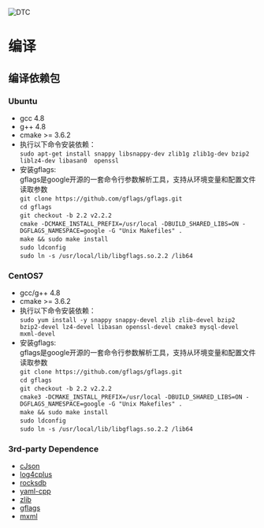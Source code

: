 ![DTC](http://dtc.jd.com/images/dtc_logo.png)
# 编译
## 编译依赖包
### Ubuntu
* gcc 4.8
* g++ 4.8
* cmake >= 3.6.2
* 执行以下命令安装依赖：<br />
    `sudo apt-get install snappy libsnappy-dev zlib1g zlib1g-dev bzip2 liblz4-dev libasan0  openssl`<br />
* 安装gflags:<br />
    gflags是google开源的一套命令行参数解析工具，支持从环境变量和配置文件读取参数<br />
    `git clone https://github.com/gflags/gflags.git`<br />
    `cd gflags`<br />
    `git checkout -b 2.2 v2.2.2`<br />
    `cmake -DCMAKE_INSTALL_PREFIX=/usr/local -DBUILD_SHARED_LIBS=ON -DGFLAGS_NAMESPACE=google -G "Unix Makefiles" .`<br />
    `make && sudo make install`<br />
    `sudo ldconfig  `<br />
    `sudo ln -s /usr/local/lib/libgflags.so.2.2 /lib64`<br />
### CentOS7
* gcc/g++ 4.8
* cmake >= 3.6.2
* 执行以下命令安装依赖：<br />
    `sudo yum install -y snappy snappy-devel zlib zlib-devel bzip2 bzip2-devel lz4-devel libasan openssl-devel cmake3 mysql-devel mxml-devel`<br />
* 安装gflags:<br />
    gflags是google开源的一套命令行参数解析工具，支持从环境变量和配置文件读取参数<br />
    `git clone https://github.com/gflags/gflags.git`<br />
    `cd gflags`<br />
    `git checkout -b 2.2 v2.2.2`<br />
    `cmake3 -DCMAKE_INSTALL_PREFIX=/usr/local -DBUILD_SHARED_LIBS=ON -DGFLAGS_NAMESPACE=google -G "Unix Makefiles" .`<br />
    `make && sudo make install`<br />
    `sudo ldconfig  `<br />
    `sudo ln -s /usr/local/lib/libgflags.so.2.2 /lib64`<br />

### 3rd-party Dependence
* [cJson](https://github.com/DaveGamble/cJSON)
* [log4cplus](https://github.com/log4cplus/log4cplus)
* [rocksdb](https://github.com/facebook/rocksdb)
* [yaml-cpp](https://github.com/jbeder/yaml-cpp)
* [zlib](https://zlib.net/)
* [gflags](https://github.com/gflags/gflags)
* [mxml](https://www.msweet.org/mxml/)